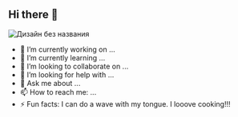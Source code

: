 ## Hi there 👋
![Дизайн без названия](https://github.com/mikaisloyal/mikaisloyal/assets/99940670/fe69900c-12ab-4aae-9f39-61aaccb9844d)

- 🔭 I’m currently working on ...
- 🌱 I’m currently learning ...
- 👯 I’m looking to collaborate on ...
- 🤔 I’m looking for help with ...
- 💬 Ask me about ...
- 📫 How to reach me: ...
- ⚡ Fun facts: I can do a wave with my tongue. I looove cooking!!!


